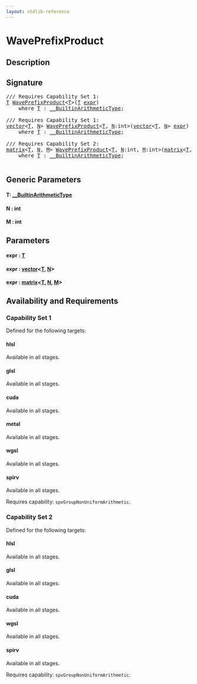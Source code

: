 ```yaml
---
layout: stdlib-reference
---
```


# WavePrefixProduct

## Description





## Signature 

<pre>
/// Requires Capability Set 1:
<a href="waveprefixproduct-04a.md#typeparam-T" class="code_type">T</a> <a href="waveprefixproduct-04a.md">WavePrefixProduct</a>&lt;<a href="waveprefixproduct-04a.md#typeparam-T" class="code_type">T</a>&gt;(<a href="waveprefixproduct-04a.md#typeparam-T" class="code_type">T</a> <a href="waveprefixproduct-04a.md#decl-expr" class="code_param">expr</a>)
    <span class='code_keyword'>where</span> <a href="waveprefixproduct-04a.md#typeparam-T" class="code_type">T</a> : <a href="../interfaces/0_builtinarithmetictype-029j/index.md" class="code_type">__BuiltinArithmeticType</a>;

/// Requires Capability Set 1:
<a href="../types/vector/index.md" class="code_type">vector</a>&lt;<a href="waveprefixproduct-04a.md#typeparam-T" class="code_type">T</a>, <a href="waveprefixproduct-04a.md#decl-N" class="code_var">N</a>&gt; <a href="waveprefixproduct-04a.md">WavePrefixProduct</a>&lt;<a href="waveprefixproduct-04a.md#typeparam-T" class="code_type">T</a>, <a href="waveprefixproduct-04a.md#decl-N" class="code_var">N</a>:<span class="code_keyword">int</span>&gt;(<a href="../types/vector/index.md" class="code_type">vector</a>&lt;<a href="waveprefixproduct-04a.md#typeparam-T" class="code_type">T</a>, <a href="waveprefixproduct-04a.md#decl-N" class="code_var">N</a>&gt; <a href="waveprefixproduct-04a.md#decl-expr" class="code_param">expr</a>)
    <span class='code_keyword'>where</span> <a href="waveprefixproduct-04a.md#typeparam-T" class="code_type">T</a> : <a href="../interfaces/0_builtinarithmetictype-029j/index.md" class="code_type">__BuiltinArithmeticType</a>;

/// Requires Capability Set 2:
<a href="../types/matrix/index.md" class="code_type">matrix</a>&lt;<a href="waveprefixproduct-04a.md#typeparam-T" class="code_type">T</a>, <a href="waveprefixproduct-04a.md#decl-N" class="code_var">N</a>, <a href="waveprefixproduct-04a.md#decl-M" class="code_var">M</a>&gt; <a href="waveprefixproduct-04a.md">WavePrefixProduct</a>&lt;<a href="waveprefixproduct-04a.md#typeparam-T" class="code_type">T</a>, <a href="waveprefixproduct-04a.md#decl-N" class="code_var">N</a>:<span class="code_keyword">int</span>, <a href="waveprefixproduct-04a.md#decl-M" class="code_var">M</a>:<span class="code_keyword">int</span>&gt;(<a href="../types/matrix/index.md" class="code_type">matrix</a>&lt;<a href="waveprefixproduct-04a.md#typeparam-T" class="code_type">T</a>, <a href="waveprefixproduct-04a.md#decl-N" class="code_var">N</a>, <a href="waveprefixproduct-04a.md#decl-M" class="code_var">M</a>&gt; <a href="waveprefixproduct-04a.md#decl-expr" class="code_param">expr</a>)
    <span class='code_keyword'>where</span> <a href="waveprefixproduct-04a.md#typeparam-T" class="code_type">T</a> : <a href="../interfaces/0_builtinarithmetictype-029j/index.md" class="code_type">__BuiltinArithmeticType</a>;

</pre>

## Generic Parameters

####  <a id="typeparam-T"></a>T: [\_\_BuiltinArithmeticType](../interfaces/0_builtinarithmetictype-029j/index.md)
####  <a id="decl-N"></a>N  : int
####  <a id="decl-M"></a>M  : int

## Parameters

####  <a id="decl-expr"></a>expr  : [T](waveprefixproduct-04a.md#typeparam-T)
####  <a id="decl-expr"></a>expr  : [vector](../types/vector/index.md)\<[T](../types/vector/index.md#typeparam-T), [N](../types/vector/index.md#decl-N)\>
####  <a id="decl-expr"></a>expr  : [matrix](../types/matrix/index.md)\<[T](../types/matrix/t-0.md), [N](../types/matrix/index.md#decl-N), [M](../types/matrix/index.md#decl-M)\>

## Availability and Requirements

### Capability Set 1

Defined for the following targets:

#### hlsl
Available in all stages.

#### glsl
Available in all stages.

#### cuda
Available in all stages.

#### metal
Available in all stages.

#### wgsl
Available in all stages.

#### spirv
Available in all stages.

Requires capability: `spvGroupNonUniformArithmetic`.

### Capability Set 2

Defined for the following targets:

#### hlsl
Available in all stages.

#### glsl
Available in all stages.

#### cuda
Available in all stages.

#### wgsl
Available in all stages.

#### spirv
Available in all stages.

Requires capability: `spvGroupNonUniformArithmetic`.



<script>
// Fix .md links to .html when on ReadTheDocs
if (window.location.hostname.includes('readthedocs') || 
    window.location.hostname.includes('rtfd.io')) {
  document.addEventListener('DOMContentLoaded', function() {
    const links = document.querySelectorAll('a');
    links.forEach(link => {
      const href = link.getAttribute('href');
      if (href && href.includes('.md')) {
        // This regex will handle .md links with or without fragment identifiers or query parameters
        link.href = link.href.replace(/(.+)\.md(#[^?]*)?(\?.*)?$/, '$1.html$2$3');
      }
    });
  });
}
</script>
